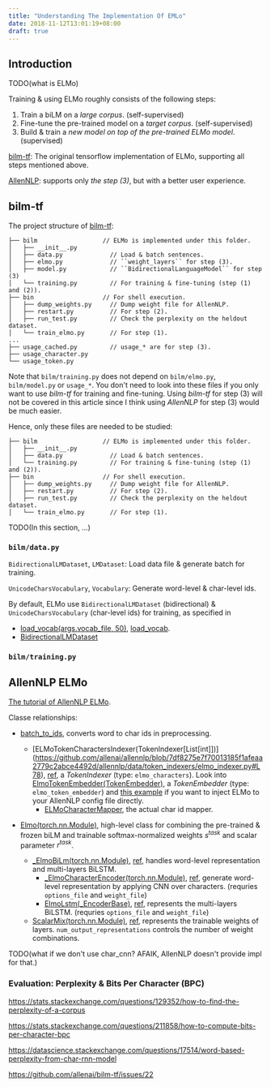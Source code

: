 ```yaml
---
title: "Understanding The Implementation Of EMLo"
date: 2018-11-12T13:01:19+08:00
draft: true
---
```


## Introduction

TODO(what is ELMo)

Training & using ELMo roughly consists of the following steps:

1. Train a biLM on a *large corpus*. (self-supervised)
2. Fine-tune the pre-trained model on a *target corpus*. (self-supervised)
3. Build & train a *new model on top of the pre-trained ELMo model*.  (supervised)

[bilm-tf](https://github.com/allenai/bilm-tf): The original tensorflow implementation of ELMo, supporting all steps mentioned above.

[AllenNLP](https://allennlp.org/elmo): supports only *the step (3)*, but with a better user experience.

## bilm-tf

The project structure of [bilm-tf](https://github.com/allenai/bilm-tf):

```
├── bilm                  // ELMo is implemented under this folder.
│   ├── __init__.py
│   ├── data.py             // Load & batch sentences.
│   ├── elmo.py             // ``weight_layers`` for step (3).
│   ├── model.py            // ``BidirectionalLanguageModel`` for step (3)
│   └── training.py         // For training & fine-tuning (step (1) and (2)). 
├── bin                   // For shell execution.
│   ├── dump_weights.py     // Dump weight file for AllenNLP.
│   ├── restart.py          // For step (2).
│   ├── run_test.py         // Check the perplexity on the heldout dataset.
│   └── train_elmo.py       // For step (1).
...
├── usage_cached.py         // usage_* are for step (3).
├── usage_character.py
└── usage_token.py
```

Note that `bilm/training.py` does not depend on `bilm/elmo.py`,  `bilm/model.py` or `usage_*`. You don't need to look into these files if you only want to use *bilm-tf* for training and fine-tuning. Using *bilm-tf* for step (3) will not be covered in this article since I think using *AllenNLP* for step (3) would be much easier.

Hence, only these files are needed to be studied:

```
├── bilm                  // ELMo is implemented under this folder.
│   ├── __init__.py
│   ├── data.py             // Load & batch sentences.
│   └── training.py         // For training & fine-tuning (step (1) and (2)). 
├── bin                   // For shell execution.
│   ├── dump_weights.py     // Dump weight file for AllenNLP.
│   ├── restart.py          // For step (2).
│   ├── run_test.py         // Check the perplexity on the heldout dataset.
│   └── train_elmo.py       // For step (1).
```

TODO(In this section, ...)

### `bilm/data.py`

`BidirectionalLMDataset`, `LMDataset`: Load data file & generate batch for training.

`UnicodeCharsVocabulary`,  `Vocabulary`: Generate word-level & char-level ids.

By default, ELMo use `BidirectionalLMDataset` (bidirectional) & `UnicodeCharsVocabulary` (char-level ids) for training, as specified in

- [load_vocab(args.vocab_file, 50)](https://github.com/allenai/bilm-tf/blob/7cffee2b0986be51f5e2a747244836e1047657f4/bin/train_elmo.py#L12), [load_vocab](https://github.com/allenai/bilm-tf/blob/7cffee2b0986be51f5e2a747244836e1047657f4/bilm/training.py#L1058-L1060).
- [BidirectionalLMDataset](https://github.com/allenai/bilm-tf/blob/7cffee2b0986be51f5e2a747244836e1047657f4/bin/train_elmo.py#L58-L59)



### `bilm/training.py`



## AllenNLP ELMo

[The tutorial of AllenNLP ELMo](https://github.com/allenai/allennlp/blob/master/tutorials/how_to/elmo.md).

Classe relationships:

- [batch_to_ids](https://github.com/allenai/allennlp/blob/43243acf4e91ba471923624bd48c9c9ec72332bf/allennlp/modules/elmo.py#L228), converts word to char ids in preprocessing.
  - [ELMoTokenCharactersIndexer(TokenIndexer\[List\[int\]])](https://github.com/allenai/allennlp/blob/7df8275e7f70013185f1afeaa2779c2abce4492d/allennlp/data/token_indexers/elmo_indexer.py#L78), [ref](https://github.com/allenai/allennlp/blob/43243acf4e91ba471923624bd48c9c9ec72332bf/allennlp/modules/elmo.py#L243), a *TokenIndexer* (type: `elmo_characters`). Look into [ElmoTokenEmbedder(TokenEmbedder)](https://github.com/allenai/allennlp/blob/15e36458b1f6a7452492bd107cd631fede3617a8/allennlp/modules/token_embedders/elmo_token_embedder.py#L12), a *TokenEmbedder* (type: `elmo_token_embedder`) and [this example](https://github.com/allenai/allennlp/blob/master/tutorials/how_to/elmo.md#using-elmo-with-existing-allennlp-models) if you want to inject ELMo to your AllenNLP config file directly.
    - [ELMoCharacterMapper](https://github.com/allenai/allennlp/blob/7df8275e7f70013185f1afeaa2779c2abce4492d/allennlp/data/token_indexers/elmo_indexer.py#L25), the actual char id mapper.

- [Elmo(torch.nn.Module)](https://github.com/allenai/allennlp/blob/43243acf4e91ba471923624bd48c9c9ec72332bf/allennlp/modules/elmo.py#L34), high-level class for combining the pre-trained & frozen biLM and trainable softmax-normalized weights $s^{task}$ and scalar parameter $r^{task}$.
  - [_ElmoBiLm(torch.nn.Module)](https://github.com/allenai/allennlp/blob/43243acf4e91ba471923624bd48c9c9ec72332bf/allennlp/modules/elmo.py#L492), [ref](https://github.com/allenai/allennlp/blob/43243acf4e91ba471923624bd48c9c9ec72332bf/allennlp/modules/elmo.py#L105-L108), handles word-level representation and multi-layers BiLSTM.
    - [_ElmoCharacterEncoder(torch.nn.Module)](https://github.com/allenai/allennlp/blob/43243acf4e91ba471923624bd48c9c9ec72332bf/allennlp/modules/elmo.py#L257), [ref](https://github.com/allenai/allennlp/blob/43243acf4e91ba471923624bd48c9c9ec72332bf/allennlp/modules/elmo.py#L522), generate word-level representation by applying CNN over characters. (requries `options_file` and `weight_file`)
    - [ElmoLstm(_EncoderBase)](https://github.com/allenai/allennlp/blob/aa1b774ed8de31ec04bebf9f054200bc2507e0c5/allennlp/modules/elmo_lstm.py#L20), [ref](https://github.com/allenai/allennlp/blob/43243acf4e91ba471923624bd48c9c9ec72332bf/allennlp/modules/elmo.py#L545-L552), represents the multi-layers BiLSTM. (requries `options_file` and `weight_file`)
  - [ScalarMix(torch.nn.Module)](https://github.com/allenai/allennlp/blob/43243acf4e91ba471923624bd48c9c9ec72332bf/allennlp/modules/scalar_mix.py#L8), [ref](https://github.com/allenai/allennlp/blob/43243acf4e91ba471923624bd48c9c9ec72332bf/allennlp/modules/elmo.py#L112-L120), represents the trainable weights of layers. `num_output_representations` controls the number of weight combinations.



TODO(what if we don't use char_cnn? AFAIK, AllenNLP doesn't provide impl for that.)



### Evaluation: Perplexity & Bits Per Character (BPC)

https://stats.stackexchange.com/questions/129352/how-to-find-the-perplexity-of-a-corpus

https://stats.stackexchange.com/questions/211858/how-to-compute-bits-per-character-bpc

https://datascience.stackexchange.com/questions/17514/word-based-perplexity-from-char-rnn-model

https://github.com/allenai/bilm-tf/issues/22